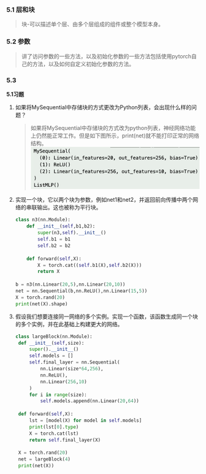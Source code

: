 ### 5.1 层和块

> 块-可以描述单个层、由多个层组成的组件或整个模型本身。

### 5.2 参数
> 讲了访问参数的一些方法，以及初始化参数的一些方法包括使用pytorch自己的方法，以及如何自定义初始化参数的方法。

### 5.3 

**5.1习题**
1. 如果将MySequential中存储块的方式更改为Python列表，会出现什么样的问题？
   > 如果将MySequential中存储块的方式改为python列表，神经网络功能上仍然能正常工作。但是如下图所示，print(net)就不能打印正常的网络结构。
   ![](../pic/zh-5-1-1.png)
2. 实现一个块，它以两个块为参数，例如net1和net2，并返回前向传播中两个网络的串联输出。这也被称为平行块。
    ```python
    class n3(nn.Module):
        def __init__(self,b1,b2):
            super(n3,self).__init__()
            self.b1 = b1
            self.b2 = b2
        
        def forward(self,X):
            X = torch.cat((self.b1(X),self.b2(X)))
            return X

    b = n3(nn.Linear(20,5),nn.Linear(20,10))
    net = nn.Sequential(b,nn.ReLU(),nn.Linear(15,5))
    X = torch.rand(20)
    print(net(X).shape)
    ```
3. 假设我们想要连接同一网络的多个实例。实现一个函数，该函数生成同一个块的多个实例，并在此基础上构建更大的网络。
   ```python
   class largeBlock(nn.Module):
    def __init__(self,size):
        super().__init__()
        self.models = []
        self.final_layer = nn.Sequential(
            nn.Linear(size*64,256),
            nn.ReLU(),
            nn.Linear(256,10)
        )
        for i in range(size):
            self.models.append(nn.Linear(20,64))
    
    def forward(self,X):
        lst = [model(X) for model in self.models]
        print(lst[0].type)
        X = torch.cat(lst)
        return self.final_layer(X)
    
    X = torch.rand(20)
    net = largeBlock(4)
    print(net(X))
   ```
